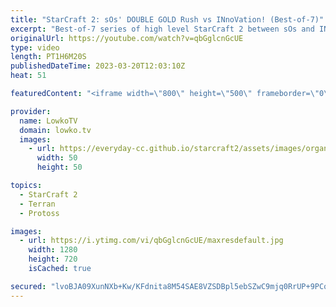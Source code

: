 ```yaml
---
title: "StarCraft 2: sOs' DOUBLE GOLD Rush vs INnoVation! (Best-of-7)"
excerpt: "Best-of-7 series of high level StarCraft 2 between sOs and INnoVation. This series has a variety of macro and cheese, and is the first return of sOs after he recently completed his military service in South Korea.  Support my work: https://patreon.com/lowkotv Lowko Merch: https://lowko.shop  My YouTube"
originalUrl: https://youtube.com/watch?v=qbGglcnGcUE
type: video
length: PT1H6M20S
publishedDateTime: 2023-03-20T12:03:10Z
heat: 51

featuredContent: "<iframe width=\"800\" height=\"500\" frameborder=\"0\" src=\"https://www.youtube.com/embed/qbGglcnGcUE\" allow=\"accelerometer; autoplay; encrypted-media; gyroscope; picture-in-picture\" allowfullscreen></iframe>"

provider:
  name: LowkoTV
  domain: lowko.tv
  images:
    - url: https://everyday-cc.github.io/starcraft2/assets/images/organizations/lowko.tv-50x50.jpg
      width: 50
      height: 50

topics:
  - StarCraft 2
  - Terran
  - Protoss

images:
  - url: https://i.ytimg.com/vi/qbGglcnGcUE/maxresdefault.jpg
    width: 1280
    height: 720
    isCached: true

secured: "lvoBJA09XunNXb+Kw/KFdnita8M54SAE8VZSDBpl5ebSZwC9mjq0RrUP+9PCqC4R27krK6GcbJVgG1IQ/u9+yFC9PoJRSymERA2nGD5zpks+vY3zV+ldIEtcD7fdU9G1OLl/kIewUeyREbcme9wszsjPRFXGUYpnXmm9Mgw6jbkShvgZHYQiS/jq+20DVgizE/bzrZWqk8/7k5rV0PdrOAZXYRi9+sO3BTbQ0IL0FOdYL2HIuV9g+j5EbI4/oW0JH+W5LxojcFVN1rkTweuOBF2zh8lMi85782pepx+XovCTKwOLMsmrbjY4JNlGMXMylZnfu2aD21UD6A6IIyxUst1tzwCvpjk7QzUa1T52BHXUPY3b3/4MIuiWTFFiVsmCD1JJwkK9qUsWs+2KMUInnwgrvEZi2T9X7j2mmqH2j/yqo52fmNU6FBYeFkZblaO0;XL1zzwznRQBSw4kXp4BmzA=="
---
```


